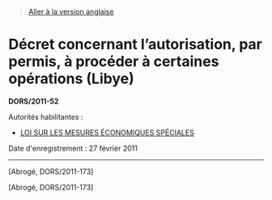 > [Aller à la version anglaise](/en/Regulations/Statutory%20Orders%20and%20Regulations/2011/52.md)

# Décret concernant l’autorisation, par permis, à procéder à certaines opérations (Libye)

**DORS/2011-52**

Autorités habilitantes : 
- [LOI SUR LES MESURES ÉCONOMIQUES SPÉCIALES](/fr/Lois/Lois%20du%20Canada/1992/ch.%2017.md)

Date d'enregistrement : 27 février 2011

----------


[Abrogé, DORS/2011-173]

[Abrogé, DORS/2011-173]


